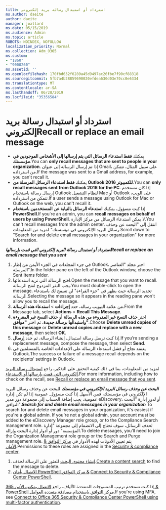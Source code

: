 ```yaml
---
title: استرداد أو استبدال رسالة بريد إلكتروني
ms.author: daeite
author: daeite
manager: joallard
ms.date: 05/15/2019
ms.audience: Admin
ms.topic: article
ROBOTS: NOINDEX, NOFOLLOW
localization_priority: Normal
ms.collection: Adm_O365
ms.custom:
- "1860"
- "9000260"
ms.assetid: ''
ms.openlocfilehash: 170fbd632f0289a45d9497ac26fbe7f90cf88318
ms.sourcegitcommit: 5fb7a4b28859690020efdea630d03e70cc0e6334
ms.translationtype: MT
ms.contentlocale: ar-SA
ms.lasthandoff: 06/28/2019
ms.locfileid: "35356584"
---
```

# <a name="recall-or-replace-an-email-message"></a><span data-ttu-id="74272-102">استرداد أو استبدال رسالة بريد إلكتروني</span><span class="sxs-lookup"><span data-stu-id="74272-102">Recall or replace an email message</span></span>

- <span data-ttu-id="74272-103">يمكنك **فقط استدعاء الرسائل التي يتم إرسالها إلى الأشخاص الموجودين في مؤسستك**.</span><span class="sxs-lookup"><span data-stu-id="74272-103">You can **only recall messages that are sent to people in your organization**.</span></span> <span data-ttu-id="74272-104">إذا تم إرسال الرسالة إلى عنوان Gmail، على سبيل المثال، تتمكن من استرداده.</span><span class="sxs-lookup"><span data-stu-id="74272-104">If the message was sent to a Gmail address, for example, you can't recall it.</span></span>
- <span data-ttu-id="74272-105">يمكنك **فقط استدعاء الرسائل المرسلة من Outlook 2016 للكمبيوتر**.</span><span class="sxs-lookup"><span data-stu-id="74272-105">You can **only recall messages sent from Outlook 2016 for the PC**.</span></span> <span data-ttu-id="74272-106">إذا كان مستخدم إرسال رسالة باستخدام Outlook لنظام التشغيل Mac أو Outlook على الويب، تتمكن من استرداده.</span><span class="sxs-lookup"><span data-stu-id="74272-106">If a user sends a message using Outlook for Mac or Outlook on the web, you can't recall it.</span></span>
- <span data-ttu-id="74272-107">إذا كنت مسؤول، يمكنك **استدعاء الرسائل بالنيابة عن المستخدمين باستخدام PowerShell**.</span><span class="sxs-lookup"><span data-stu-id="74272-107">If you're an admin, you can **recall messages on behalf of users by using PowerShell**.</span></span> <span data-ttu-id="74272-108">لا يمكن استدعاء الرسائل من مركز الإدارة.</span><span class="sxs-lookup"><span data-stu-id="74272-108">You can't recall messages from the admin center.</span></span> <span data-ttu-id="74272-109">انتقل إلى "البحث عن وحذف رسائل البريد الإلكتروني في مؤسستك" لمزيد من المعلومات.</span><span class="sxs-lookup"><span data-stu-id="74272-109">Scroll down to "Search for and delete email messages in your organization" for more information.</span></span>

<span data-ttu-id="74272-110">***استرداد أو استبدال رسالة البريد إلكتروني التي قمت بإرسالها***</span><span class="sxs-lookup"><span data-stu-id="74272-110">***Recall or replace an email message that you sent***</span></span>

1. <span data-ttu-id="74272-111">في جزء المجلدات في الجزء الأيمن من إطار Outlook، اختر مجلد "العناصر المرسلة".</span><span class="sxs-lookup"><span data-stu-id="74272-111">In the folder pane on the left of the Outlook window, choose the Sent Items folder.</span></span>
2. <span data-ttu-id="74272-112">افتح الرسالة التي تريد استدعائها.</span><span class="sxs-lookup"><span data-stu-id="74272-112">Open the message that you want to recall.</span></span> <span data-ttu-id="74272-113">يجب النقر المزدوج لفتح الرسالة.</span><span class="sxs-lookup"><span data-stu-id="74272-113">You must double-click to open the message.</span></span> <span data-ttu-id="74272-114">تحديد الرسالة حيث يظهر في "جزء القراءة" لن تسمح لك باستدعاء الرسالة.</span><span class="sxs-lookup"><span data-stu-id="74272-114">Selecting the message so it appears in the reading pane won't allow you to recall the message.</span></span>
3. <span data-ttu-id="74272-115">من علامة التبويب رسالة، حدد **إجراءات** > **استدعاء هذه الرسالة**.</span><span class="sxs-lookup"><span data-stu-id="74272-115">From the Message tab, select **Actions** > **Recall This Message**.</span></span>
4. <span data-ttu-id="74272-116">اختر **حذف النسخ غير المقروءة من هذه الرسالة** أو **حذف النسخ غير المقروءة واستبدالها برسالة جديدة**، ثم اختر **"موافق"**.</span><span class="sxs-lookup"><span data-stu-id="74272-116">Choose **Delete unread copies of this message** or **Delete unread copies and replace with a new message**, then select **OK**.</span></span>
5. <span data-ttu-id="74272-117">إذا كنت ترسل رسالة استبدال، إنشاء الرسالة، ثم حدد **إرسال**.</span><span class="sxs-lookup"><span data-stu-id="74272-117">If you’re sending a replacement message, compose the message, then select **Send**.</span></span>
6. <span data-ttu-id="74272-118">يعتمد نجاح أو فشل استدعاء الرسالة على الإعدادات الخاصة بالمستلمين في Outlook.</span><span class="sxs-lookup"><span data-stu-id="74272-118">The success or failure of a message recall depends on the recipients' settings in Outlook.</span></span>

<span data-ttu-id="74272-119">لمزيد من المعلومات، بما في ذلك كيفية التحقق على التذكير، راجع [استبدال رسالة البريد إلكتروني التي قمت بإرسالها أو الاستدعاء](https://support.office.com/article/35027f88-d655-4554-b4f8-6c0729a723a0).</span><span class="sxs-lookup"><span data-stu-id="74272-119">For more information, including how to check on the recall, see [Recall or replace an email message that you sent](https://support.office.com/article/35027f88-d655-4554-b4f8-6c0729a723a0).</span></span>

<span data-ttu-id="74272-120">***البحث عن وحذف رسائل البريد الإلكتروني في مؤسستك*** للبحث عن وحذف رسائل البريد الإلكتروني في مؤسستك، فمن الأسهل إذا كنت مسؤول. عمومية إذا لم تكن إدارة عمومية، يجب إضافة الحساب إلى مجموعة دور مدير eDiscovery، أو لدور إدارة "البحث التوافق".</span><span class="sxs-lookup"><span data-stu-id="74272-120">***Search for and delete email messages in your organization*** To search for and delete email messages in your organization, it's easiest if you're a global admin. If you're not a global admin, your account must be added to the eDiscovery Manager role group, or to the Compliance Search management role.</span></span> <span data-ttu-id="74272-121">لحذف الرسائل، سوف تحتاج إلى الانضمام إلى مجموعة "إدارة المؤسسة" دور أو أدوار إدارة البحث وإزالة.</span><span class="sxs-lookup"><span data-stu-id="74272-121">To delete messages, you'll need to join the Organization Management role group or the Search and Purge management role.</span></span> <span data-ttu-id="74272-122">يتم تعيين الأذونات لهذه الأدوار في [مركز التوافق & الأمان](https://protection.office.com/).</span><span class="sxs-lookup"><span data-stu-id="74272-122">Permissions to these roles are assigned in the [Security & compliance center](https://protection.office.com/).</span></span>

1. <span data-ttu-id="74272-123">[إنشاء محتوى البحث](https://docs.microsoft.com/office365/securitycompliance/content-search) للعثور على الرسالة لحذف.</span><span class="sxs-lookup"><span data-stu-id="74272-123">[Create a content search](https://docs.microsoft.com/office365/securitycompliance/content-search) to find the message to delete.</span></span>
2. <span data-ttu-id="74272-124">[الاتصال بأمان PowerShell مركز التوافق &](https://docs.microsoft.com/powershell/exchange/office-365-scc/connect-to-scc-powershell/connect-to-scc-powershell?view=exchange-ps).</span><span class="sxs-lookup"><span data-stu-id="74272-124">[Connect to Security & Compliance Center PowerShell](https://docs.microsoft.com/powershell/exchange/office-365-scc/connect-to-scc-powershell/connect-to-scc-powershell?view=exchange-ps).</span></span> 

<span data-ttu-id="74272-125">إذا كنت تستخدم ترتيب المنسوجات المتعددة الألياف، راجع [الاتصال بمكتب الأمن 365 & PowerShell مركز التوافق باستخدام مصادقة متعددة العوامل](https://docs.microsoft.com/powershell/exchange/office-365-scc/connect-to-scc-powershell/mfa-connect-to-scc-powershell?view=exchange-ps).</span><span class="sxs-lookup"><span data-stu-id="74272-125">If you're using MFA, see [Connect to Office 365 Security & Compliance Center PowerShell using multi-factor authentication](https://docs.microsoft.com/powershell/exchange/office-365-scc/connect-to-scc-powershell/mfa-connect-to-scc-powershell?view=exchange-ps).</span></span> 
